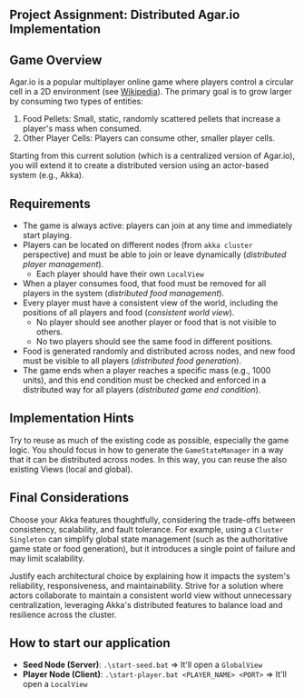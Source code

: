 ## Project Assignment: Distributed Agar.io Implementation

## Game Overview
Agar.io is a popular multiplayer online game where players control a circular cell in a 2D environment (see [Wikipedia](https://en.wikipedia.org/wiki/Agar.io)).
The primary goal is to grow larger by consuming two types of entities:
1. Food Pellets: Small, static, randomly scattered pellets that increase a player's mass when consumed.
2. Other Player Cells: Players can consume other, smaller player cells.

Starting from this current solution (which is a centralized version of Agar.io), 
 you will extend it to create a distributed version using an actor-based system (e.g., Akka).

## Requirements
- The game is always active: players can join at any time and immediately start playing.
- Players can be located on different nodes (from `akka cluster` perspective) and must be able to join or leave dynamically (*distributed player management*).
  - Each player should have their own `LocalView`
- When a player consumes food, that food must be removed for all players in the system (*distributed food management*).
- Every player must have a consistent view of the world, including the positions of all players and food (*consistent world view*).
  - No player should see another player or food that is not visible to others.
  - No two players should see the same food in different positions.
- Food is generated randomly and distributed across nodes, and new food must be visible to all players (*distributed food generation*).
- The game ends when a player reaches a specific mass (e.g., 1000 units), and this end condition must be checked and enforced in a distributed way for all players (*distributed game end condition*).

## Implementation Hints
Try to reuse as much of the existing code as possible, especially the game logic.
You should focus in how to generate the `GameStateManager` in a way that it can be distributed across nodes.
In this way, you can reuse the also existing Views (local and global).


## Final Considerations
Choose your Akka features thoughtfully, considering the trade-offs between consistency, scalability, and fault tolerance. 
For example, using a `Cluster Singleton` can simplify global state management (such as the authoritative game state or food generation),
but it introduces a single point of failure and may limit scalability. 

Justify each architectural choice by explaining how it impacts the system's reliability, responsiveness, and maintainability. 
Strive for a solution where actors collaborate to maintain a consistent world view without unnecessary centralization, 
leveraging Akka's distributed features to balance load and resilience across the cluster.

## How to start our application
- **Seed Node (Server)**: `.\start-seed.bat` => It'll open a `GlobalView`
- **Player Node (Client)**: `.\start-player.bat <PLAYER_NAME> <PORT>` => It'll open a `LocalView`
